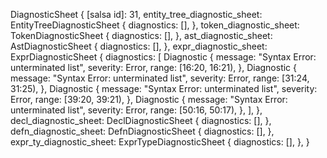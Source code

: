DiagnosticSheet {
    [salsa id]: 31,
    entity_tree_diagnostic_sheet: EntityTreeDiagnosticSheet {
        diagnostics: [],
    },
    token_diagnostic_sheet: TokenDiagnosticSheet {
        diagnostics: [],
    },
    ast_diagnostic_sheet: AstDiagnosticSheet {
        diagnostics: [],
    },
    expr_diagnostic_sheet: ExprDiagnosticSheet {
        diagnostics: [
            Diagnostic {
                message: "Syntax Error: unterminated list",
                severity: Error,
                range: [16:20, 16:21),
            },
            Diagnostic {
                message: "Syntax Error: unterminated list",
                severity: Error,
                range: [31:24, 31:25),
            },
            Diagnostic {
                message: "Syntax Error: unterminated list",
                severity: Error,
                range: [39:20, 39:21),
            },
            Diagnostic {
                message: "Syntax Error: unterminated list",
                severity: Error,
                range: [50:16, 50:17),
            },
        ],
    },
    decl_diagnostic_sheet: DeclDiagnosticSheet {
        diagnostics: [],
    },
    defn_diagnostic_sheet: DefnDiagnosticSheet {
        diagnostics: [],
    },
    expr_ty_diagnostic_sheet: ExprTypeDiagnosticSheet {
        diagnostics: [],
    },
}